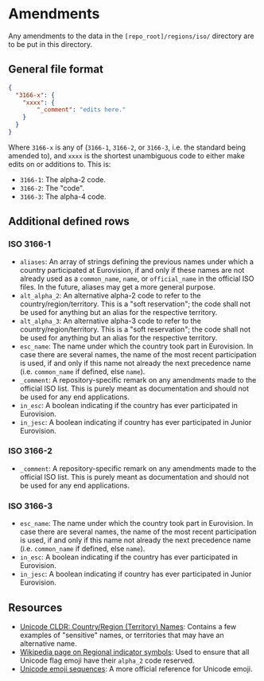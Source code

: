 # Amendments
Any amendments to the data in the `[repo_root]/regions/iso/` directory are to be put in this directory.


## General file format

```json
{
  "3166-x": {
    "xxxx": {
        "_comment": "edits here."
    }
  }
}
```

Where `3166-x` is any of (`3166-1`, `3166-2`, or `3166-3`, i.e. the standard being amended to), and `xxxx` is the shortest unambiguous code to either make edits on or additions to. This is:
- `3166-1`: The alpha-2 code.
- `3166-2`: The "code".
- `3166-3`: The alpha-4 code.



## Additional defined rows
### ISO 3166-1
- `aliases`: An array of strings defining the previous names under which a country participated at Eurovision, if and only if these names are not already used as a `common_name`, `name`, or `official_name` in the official ISO files. In the future, aliases may get a more general purpose.
- `alt_alpha_2`: An alternative alpha-2 code to refer to the country/region/territory. This is a "soft reservation"; the code shall not be used for anything but an alias for the respective territory.
- `alt_alpha_3`: An alternative alpha-3 code to refer to the country/region/territory. This is a "soft reservation"; the code shall not be used for anything but an alias for the respective territory.
- `esc_name`: The name under which the country took part in Eurovision. In case there are several names, the name of the most recent participation is used, if and only if this name not already the next precedence name (i.e. `common_name` if defined, else `name`).
- `_comment`: A repository-specific remark on any amendments made to the official ISO list. This is purely meant as documentation and should not be used for any end applications.
- `in_esc`: A boolean indicating if the country has ever participated in Eurovision.
- `in_jesc`: A boolean indicating if country has ever participated in Junior Eurovision.

### ISO 3166-2
- `_comment`: A repository-specific remark on any amendments made to the official ISO list. This is purely meant as documentation and should not be used for any end applications.

### ISO 3166-3
- `esc_name`: The name under which the country took part in Eurovision. In case there are several names, the name of the most recent participation is used, if and only if this name not already the next precedence name (i.e. `common_name` if defined, else `name`).
- `in_esc`: A boolean indicating if the country has ever participated in Eurovision.
- `in_jesc`: A boolean indicating if country has ever participated in Junior Eurovision.

## Resources
- [Unicode CLDR: Country/Region (Territory) Names](https://cldr.unicode.org/translation/displaynames/countryregion-territory-names): Contains a few examples of "sensitive" names, or territories that may have an alternative name.
- [Wikipedia page on Regional indicator symbols](https://en.wikipedia.org/wiki/Regional_indicator_symbol): Used to ensure that all Unicode flag emoji have their `alpha_2` code reserved.
- [Unicode emoji sequences](https://unicode.org/Public/emoji/latest/emoji-sequences.txt): A more official reference for Unicode emoji.
